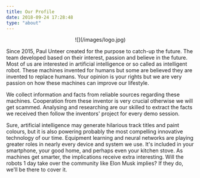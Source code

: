 ```yaml
---
title: Our Profile
date: 2018-09-24 17:28:48
type: "about"
---
```


<center>
![](/images/logo.jpg)
</center>

Since 2015, Paul Unteer created for the purpose to catch-up the future. The team developed based on their interest, passion and believe in the future. Most of us are interested in artificial intelligence or so called as intelligent robot. These machines invented for humans but some are believed they are invented to replace humans. Your opinion is your rights but we are very passion on how these machines can improve our lifestyle.

We collect information and facts from reliable sources regarding these machines. Cooperation from these inventor is very crucial otherwise we will get scammed. Analysing and researching are our skilled to extract the facts we received then follow the inventors' project for every demo session. 

Sure, artificial intelligence may generate hilarious track titles and paint colours, but it is also powering probably the most compelling innovative technology of our time. Equipment learning and neural networks are playing greater roles in nearly every device and system we use. It's included in your smartphone, your good home, and perhaps even your kitchen stove. As machines get smarter, the implications receive extra interesting. Will the robots 1 day take over the community like Elon Musk implies? If they do, we'll be there to cover it.